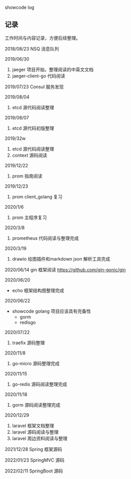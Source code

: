 <!-- ---
title: showcode log
date: 2019-12-11 21:29:16
category: showcode
--- -->

showcode log

## 记录

工作时间与内容记录，方便后续整理。

2018/08/23
NSQ 消息队列

2019/06/30
1. jaeger 项目开始，整理阅读的中英文文档
2. jaeger-client-go 代码阅读

2019/07/23
Consul 服务发现

2019/08/04 
1. etcd 源代码阅读整理

2019/08/07 
1. etcd 源代码初版整理

2019/32w
1. etcd 源代码阅读整理
1. context 源码阅读

2019/12/22
1. prom 指南阅读

2019/12/23
1. prom client_golang 复习

2020/1/6
1. prom 主程序复习

2020/3/8
1. prometheus 代码阅读与整理完成

2020/3/19
1. drawio 绘图插件和markdown json 解析工具完成


2020/06/14
gin 框架阅读
https://github.com/gin-gonic/gin

2020/06/20
- echo 框架结构图整理完成

2020/06/22
- showcode golang 项目应该具有完备性
  - gorm
  - redisgo

2020/07/22
1. traefix 源码整理

2020/11/8
1. go-micro 源码整理完成

2020/11/15
1. go-redis 源码阅读整理完成

2020/11/18
1. gorm 源码阅读整理完成

2020/12/29
1. laravel 框架文档整理
2. laravel 源码阅读与整理
3. laravel 周边资料阅读与整理

2021/12/28
Spring 框架源码

2022/01/23
SpringMVC 源码

2022/02/11 
SpringBoot 源码

